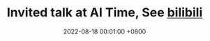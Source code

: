 ---
title: Invited talk at AI Time, See <a href="https://www.bilibili.com/video/BV1Ja411d722/?spm_id_from=333.999.0.0&vd_source=4dc222c2cb081f0e0c3548bc621adb60" target="_blank"> bilibili <i class="fas fa-angle-double-right"></i></a>
date: 2022-08-18 00:01:00 +0800
---